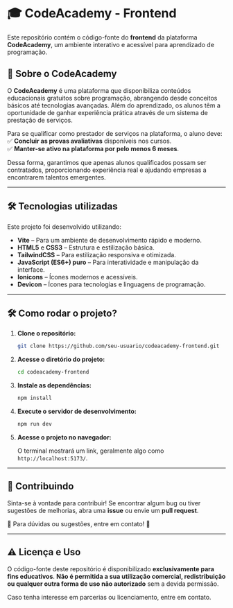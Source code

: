 # 🎓 CodeAcademy - Frontend

Este repositório contém o código-fonte do **frontend** da plataforma **CodeAcademy**, um ambiente interativo e acessível para aprendizado de programação.

## 🚀 Sobre o CodeAcademy

O **CodeAcademy** é uma plataforma que disponibiliza conteúdos educacionais gratuitos sobre programação, abrangendo desde conceitos básicos até tecnologias avançadas. Além do aprendizado, os alunos têm a oportunidade de ganhar experiência prática através de um sistema de prestação de serviços.

Para se qualificar como prestador de serviços na plataforma, o aluno deve:  
✅ **Concluir as provas avaliativas** disponíveis nos cursos.  
✅ **Manter-se ativo na plataforma por pelo menos 6 meses**.

Dessa forma, garantimos que apenas alunos qualificados possam ser contratados, proporcionando experiência real e ajudando empresas a encontrarem talentos emergentes.

---

## 🛠️ Tecnologias utilizadas

Este projeto foi desenvolvido utilizando:

- **Vite** – Para um ambiente de desenvolvimento rápido e moderno.
- **HTML5** e **CSS3** – Estrutura e estilização básica.
- **TailwindCSS** – Para estilização responsiva e otimizada.
- **JavaScript (ES6+) puro** – Para interatividade e manipulação da interface.
- **Ionicons** – Ícones modernos e acessíveis.
- **Devicon** – Ícones para tecnologias e linguagens de programação.

---

## 🛠️ Como rodar o projeto?

1. **Clone o repositório:**

   ```bash
   git clone https://github.com/seu-usuario/codeacademy-frontend.git
   ```

2. **Acesse o diretório do projeto:**

   ```bash
   cd codeacademy-frontend
   ```

3. **Instale as dependências:**

   ```bash
   npm install
   ```

4. **Execute o servidor de desenvolvimento:**

   ```bash
   npm run dev
   ```

5. **Acesse o projeto no navegador:**

   O terminal mostrará um link, geralmente algo como `http://localhost:5173/`.

---

## 📌 Contribuindo

Sinta-se à vontade para contribuir! Se encontrar algum bug ou tiver sugestões de melhorias, abra uma **issue** ou envie um **pull request**.

📩 Para dúvidas ou sugestões, entre em contato! 🚀

---

## ⚠️ Licença e Uso

O código-fonte deste repositório é disponibilizado **exclusivamente para fins educativos**. **Não é permitida a sua utilização comercial, redistribuição ou qualquer outra forma de uso não autorizado** sem a devida permissão.

Caso tenha interesse em parcerias ou licenciamento, entre em contato.
